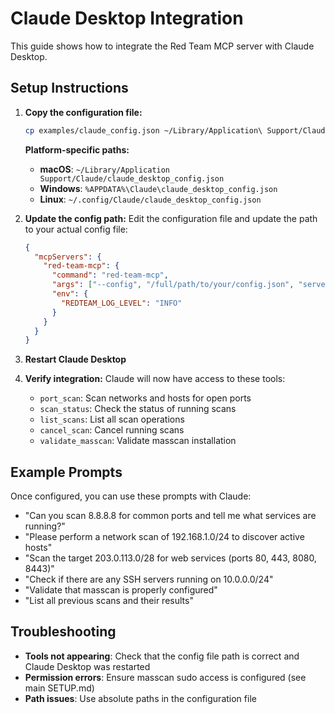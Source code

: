 # Claude Desktop Integration

This guide shows how to integrate the Red Team MCP server with Claude Desktop.

## Setup Instructions

1. **Copy the configuration file:**
   ```bash
   cp examples/claude_config.json ~/Library/Application\ Support/Claude/claude_desktop_config.json
   ```
   
   **Platform-specific paths:**
   - **macOS**: `~/Library/Application Support/Claude/claude_desktop_config.json`
   - **Windows**: `%APPDATA%\Claude\claude_desktop_config.json`
   - **Linux**: `~/.config/Claude/claude_desktop_config.json`

2. **Update the config path:**
   Edit the configuration file and update the path to your actual config file:
   ```json
   {
     "mcpServers": {
       "red-team-mcp": {
         "command": "red-team-mcp",
         "args": ["--config", "/full/path/to/your/config.json", "serve"],
         "env": {
           "REDTEAM_LOG_LEVEL": "INFO"
         }
       }
     }
   }
   ```

3. **Restart Claude Desktop**

4. **Verify integration:**
   Claude will now have access to these tools:
   - `port_scan`: Scan networks and hosts for open ports
   - `scan_status`: Check the status of running scans
   - `list_scans`: List all scan operations
   - `cancel_scan`: Cancel running scans
   - `validate_masscan`: Validate masscan installation

## Example Prompts

Once configured, you can use these prompts with Claude:

- "Can you scan 8.8.8.8 for common ports and tell me what services are running?"
- "Please perform a network scan of 192.168.1.0/24 to discover active hosts"
- "Scan the target 203.0.113.0/28 for web services (ports 80, 443, 8080, 8443)"
- "Check if there are any SSH servers running on 10.0.0.0/24"
- "Validate that masscan is properly configured"
- "List all previous scans and their results"

## Troubleshooting

- **Tools not appearing**: Check that the config file path is correct and Claude Desktop was restarted
- **Permission errors**: Ensure masscan sudo access is configured (see main SETUP.md)
- **Path issues**: Use absolute paths in the configuration file
